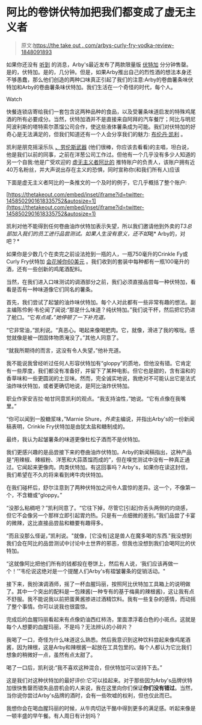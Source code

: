 # 阿比的卷饼伏特加把我们都变成了虚无主义者

> 原文:[https://the take out . com/arbys-curly-fry-vodka-review-1848091893](https://thetakeout.com/arbys-curly-fry-vodka-review-1848091893)

如果你还没有 [听到](https://thetakeout.com/arbys-curly-crinkle-french-fry-vodka-1848039129) 的消息，Arby's最近发布了两款限量版 [伏特加](https://arbysvodka.com/) 分分钟售罄。是的，伏特加。是的，几分钟。但是，如果Arby推出自己的烈性酒的想法本身还不够愚蠢，那么他们创造的两种口味真正引起了我们的注意:Arby的卷曲薯条味伏特加和Arby的卷曲薯条味伏特加。我们生活在一个奇怪的时代，每个人。

Watch

快餐连锁店寄给我们一套包含这两种品种的食品，以及受薯条味道启发的特殊鸡尾酒的所有必要成分。当然，伏特加酒并不是直接来自阿拜的汽车餐厅；阿比与明尼阿波利斯的塔特索尔蒸馏公司合作，使这些液体薯条成为可能。我们对伏特加的好奇心是无法满足的，但我们知道还有一个人会分享我们的魅力: [布伦丹·凯利](https://twitter.com/badsandwich) 。

凯利是朋克摇滚乐队 [、劳伦斯武器](https://www.epitaph.com/artists/the-lawrence-arms) (他们很棒，你应该去看看)的主唱，坦白说，他是我们以前的同事，之前在洋葱公司工作过。但他有一个几乎没有多少人知道的另一个自我:他是广受欢迎的 [虚无主义者阿比的](https://twitter.com/nihilist_arbys) 推特账户的负责人，该账户拥有近40万名粉丝，并大声说出存在主义的恐惧，同时宣称你(和我们所有人)应该

下面是虚无主义者阿比的一条推文的一个及时的例子，它几乎概括了整个账户:

 [https://thetakeout.com/embed/inset/iframe?id=twitter-1458502901618335752&autosize=1](https://thetakeout.com/embed/inset/iframe?id=twitter-1458502901618335752&autosize=1) 

凯利对他不能得到任何卷曲油炸伏特加表示失望，所以我们邀请他到外卖的*T3总部加入我们的员工进行品尝测试。如果人生没有意义，还不如*喝* Arby的，对吧？*

如果你是少数几个在卖完之前设法抢到一瓶的人，一瓶750毫升的Crinkle Fy或Curly Fry伏特加 [会花掉你60美元](https://arbysvodka.com/) 。我们收到的套装中每种都有一瓶100毫升的酒，还有一些创新的鸡尾酒配料。

当然，在我们进入口味测试的调酒部分之前，我们必须直接品尝每一种伏特加，看看是否有一种味道像它们同名的薯条。

首先，我们尝试了起皱的油炸味伏特加。每个人对此都有一些非常有趣的想法。副主编陈伶俐·韦伦闻了闻说:“那是什么味道？纯伏特加。”我们说干杯，然后把它扔进了舱口。“它*有点咸，”她停顿了一下补充道。*

“它非常油，”凯利说。“真恶心。喝起来像喝肥肉。它，就像，滑进了我的喉咙。感觉就像是被一团固体物质淹没了。”其他人同意了。

“就我所期待的而言，这没有令人失望，”他补充道。

我不能说我曾经听过任何人形容伏特加有“gloppy”的质地，但他没有错。它肯定有一些厚度，我们都没有准备好，并留下了某种电影。但它也是甜的，含有温和的香草味和一些更圆润的土豆味。然而，完全诚实地说，我绝对不可能认出它是法式油炸味伏特加，或者更确切地说，是阿比油炸伏特加。

职业作家安吉拉·帕甘同意凯利的观点。“我支持油性，”她说。“它有点像在我嘴里。”

“你可以闻到一股糖浆味，”Marnie Shure，*外卖*主编说，并指出Arby's的一份新闻稿表明，Crinkle Fry伏特加是由犹太盐和糖制成的。

最终，我认为起皱薯条的味道更像杜松子酒而不是伏特加。

我们更感兴趣的是品尝接下来的卷曲油炸伏特加。Arby的新闻稿指出，这种产品是“用辣椒、辣椒粉、洋葱和大蒜蒸馏而成的”，但在嗅觉测试中没有一种真正通过。它闻起来更像肉。肉类伏特加。有这回事吗？Arby's，如果你在读这封信，我们希望在不久的将来看到烤牛肉伏特加。

在我们碰杯后，舒尔注意到了两种伏特加之间令人震惊的差异。这一个，不像第一个，不含糖或“gloppy。”

“没那么粘稠吧？”凯利同意了。“它往下掉，尽管它[引起]你舌头两侧的灼烧感，但它不会像另一个那样立即引起胃灼热。只是有一点细微的差别。”我们品尝了卡宴的微辣，这比直接品尝盐和糖要有趣得多。

“而且没那么怪诞，”凯利说。"就像，[它没有]这是兽人在魔多喝的东西."我没想到我们会在阿比的品尝测试中讨论中土世界的邪恶，但我也没想到我们会喝阿比的伏特加。

“这就像阿比把他们所有的钱都投在卷饼上，然后有人说，‘我们应该再做一个！’”韦伦说这绝对是一个提醒人们Arby's有褶皱薯条的促销活动。"

接下来，我扮演调酒师，摇了一杯血腥玛丽，按照阿比伏特加工具箱上的说明做了。其中一个突出的配料是一包辣酱(一种专有的基于梅奥的辣根酱)，这让我有点不舒服。我不能说我以前把蛋黄酱掺进过酒精饮料。我有一些复杂的感情，而动摇了整个事情。你可以说我也很震惊。

完成后的血腥玛丽看起来有点像奶油西红柿汤，里面漂浮着白色的小斑点。这就是每个人想要的血腥玛丽，不是吗？无法辨认的小碎片？

我喝了一口，奇怪为什么味道这么熟悉。然后我意识到这种饮料尝起来像鸡尾酒酱，因为辣根，这是Arby和辣根酱一起放在工具包里的。每个人都认为它比我们想象的稍微好一点，虽然有点太甜了。

喝了一口后，凯利说:“我不喜欢这种混合，但伏特加可以坚持下去。”

这是我们对这种伏特加的最好评价:它可以挂起来。对于那些因为Arby's品牌伏特加很快售罄而错失品尝机会的人来说，我在这里向你们保证**你们没有错过**。当然，当你说你尝过Arby's品牌的酒时，会有一些吹嘘的权利，但也仅此而已。

我想你会在喝血腥玛丽的时候，从牛肉切达干酪中得到更多的满足感。听起来像是一顿丰盛的早午餐。有人周日有计划吗？